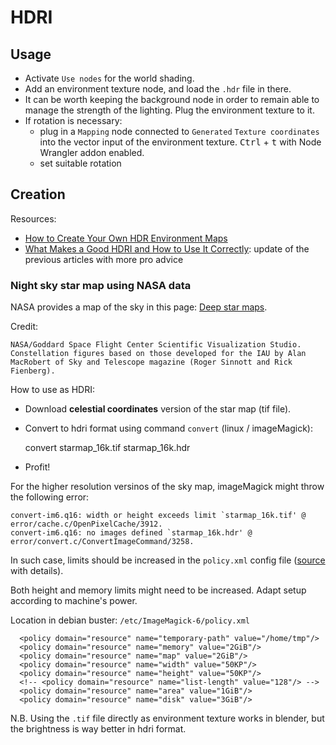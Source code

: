 # HDRI

## Usage

* Activate `Use nodes` for the world shading.
* Add an environment texture node, and load the `.hdr` file in there.
* It can be worth keeping the background node in order to remain able to manage the strength of the lighting. Plug the environment texture to it.
* If rotation is necessary:
  * plug in a `Mapping` node connected to `Generated` `Texture coordinates` into the vector input of the environment texture. <kbd>Ctrl</kbd> + <kbd>t</kbd> with Node Wrangler addon enabled.
  * set suitable rotation


## Creation

Resources:

* [How to Create Your Own HDR Environment Maps](http://blog.gregzaal.com/2016/03/16/make-your-own-hdri/)
* [What Makes a Good HDRI and How to Use It Correctly](http://blog.gregzaal.com/2016/02/23/what-makes-good-hdri/): update of the previous articles with more pro advice


### Night sky star map using NASA data

NASA provides a map of the sky in this page: [Deep star maps](https://svs.gsfc.nasa.gov/3895).

Credit: 

	NASA/Goddard Space Flight Center Scientific Visualization Studio. Constellation figures based on those developed for the IAU by Alan MacRobert of Sky and Telescope magazine (Roger Sinnott and Rick Fienberg). 

How to use as HDRI:

* Download **celestial coordinates** version of the star map (tif file).
* Convert to hdri format using command `convert` (linux / imageMagick):

    convert starmap_16k.tif  starmap_16k.hdr
    

* Profit!

For the higher resolution versinos of the sky map, imageMagick might throw the following error:

```
convert-im6.q16: width or height exceeds limit `starmap_16k.tif' @ error/cache.c/OpenPixelCache/3912.
convert-im6.q16: no images defined `starmap_16k.hdr' @ error/convert.c/ConvertImageCommand/3258.
```

In such case, limits should be increased in the `policy.xml` config file ([source](https://www.imagemagick.org/discourse-server/viewtopic.php?t=31438) with details).

Both height and memory limits might need to be increased. Adapt setup according to machine's power.

Location in debian buster: `/etc/ImageMagick-6/policy.xml`

```
  <policy domain="resource" name="temporary-path" value="/home/tmp"/>
  <policy domain="resource" name="memory" value="2GiB"/>
  <policy domain="resource" name="map" value="2GiB"/>
  <policy domain="resource" name="width" value="50KP"/>
  <policy domain="resource" name="height" value="50KP"/>
  <!-- <policy domain="resource" name="list-length" value="128"/> -->
  <policy domain="resource" name="area" value="1GiB"/>
  <policy domain="resource" name="disk" value="3GiB"/>
```

N.B. Using the `.tif` file directly as environment texture works in blender, but the brightness is way better in hdri format.
